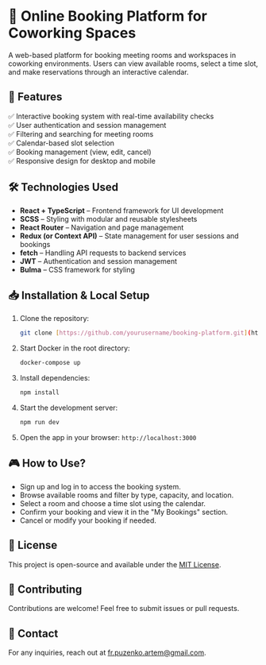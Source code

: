 # 🏢 Online Booking Platform for Coworking Spaces

A web-based platform for booking meeting rooms and workspaces in coworking environments. Users can view available rooms, select a time slot, and make reservations through an interactive calendar.

## 🚀 Features
✅ Interactive booking system with real-time availability checks  
✅ User authentication and session management  
✅ Filtering and searching for meeting rooms  
✅ Calendar-based slot selection  
✅ Booking management (view, edit, cancel)  
✅ Responsive design for desktop and mobile  

## 🛠️ Technologies Used
- **React + TypeScript** – Frontend framework for UI development  
- **SCSS** – Styling with modular and reusable stylesheets  
- **React Router** – Navigation and page management  
- **Redux (or Context API)** – State management for user sessions and bookings  
- **fetch** – Handling API requests to backend services  
- **JWT** – Authentication and session management  
- **Bulma** – CSS framework for styling  

## 📥 Installation & Local Setup
1. Clone the repository:
   ```sh
   git clone [https://github.com/yourusername/booking-platform.git](https://github.com/artuom2283/Roomly_app.git)
   ```
2. Start Docker in the root directory:
   ```sh
   docker-compose up
   ```
3. Install dependencies:
   ```sh
   npm install
   ```
4. Start the development server:
   ```sh
   npm run dev
   ```
5. Open the app in your browser: `http://localhost:3000`

## 🎮 How to Use?
- Sign up and log in to access the booking system.
- Browse available rooms and filter by type, capacity, and location.
- Select a room and choose a time slot using the calendar.
- Confirm your booking and view it in the "My Bookings" section.
- Cancel or modify your booking if needed.

## 📄 License
This project is open-source and available under the [MIT License](LICENSE).

## 🤝 Contributing
Contributions are welcome! Feel free to submit issues or pull requests.

## 📧 Contact
For any inquiries, reach out at [fr.puzenko.artem@gmail.com](fr.puzenko.artem@gmail.com).

